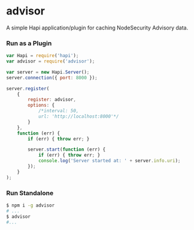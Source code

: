 advisor
========
A simple Hapi application/plugin for caching NodeSecurity Advisory data.


### Run as a Plugin
```javascript
var Hapi = require('hapi');
var advisor = require('advisor');

var server = new Hapi.Server();
server.connection({ port: 8000 });

server.register(
	{
		register: advisor,
	    options: {
	        /*interval: 50,
	        url: 'http://localhost:8000'*/
	    }
	},
	function (err) {
		if (err) { throw err; }

		server.start(function (err) {
			if (err) { throw err; }
            console.log('Server started at: ' + server.info.uri);
		});
	}
);
```

### Run Standalone
```bash
$ npm i -g advisor
# ...
$ advisor
#...
```

